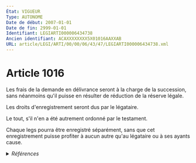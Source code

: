 ```yaml
---
État: VIGUEUR
Type: AUTONOME
Date de début: 2007-01-01
Date de fin: 2999-01-01
Identifiant: LEGIARTI000006434738
Ancien identifiant: ACAXXXXXXXX5X01016AAXXAB
URL: article/LEGI/ARTI/00/00/06/43/47/LEGIARTI000006434738.xml
---
```


<h1>Article 1016</h1>

Les frais de la demande en délivrance seront à la charge de la succession, sans
néanmoins qu'il puisse en résulter de réduction de la réserve légale.<br />

Les droits d'enregistrement seront dus par le légataire.<br />

Le tout, s'il n'en a été autrement ordonné par le testament.<br />

Chaque legs pourra être enregistré séparément, sans que cet enregistrement
puisse profiter à aucun autre qu'au légataire ou à ses ayants cause.


<details>
  <summary><em>Références</em></summary>

  <h2>Articles faisant référence à l'article</h2>
  
  <ul>
    <li>
      <a href="https://legal.tricoteuses.fr//redirection/LEGIARTI000006284843?vers=git&vers=legifrance">LOI n° 2006-728 du 23 juin 2006 portant réforme des successions et des libéralités - article 9 ENTIEREMENT_MODIF</a> MODIFICATION cible
    </li>
  </ul>
  
  <h2>Références faites par l'article</h2>
  
  <ul>
    <li>
      CODIFICATION source Loi 1803-05-03
    </li>
    <li>
      2006-06-23 MODIFICATION source <a href="https://legal.tricoteuses.fr//redirection/LEGIARTI000006284843?vers=git&vers=legifrance">LOI n° 2006-728 du 23 juin 2006 portant réforme des successions et des libéralités - article 9 ENTIEREMENT_MODIF</a>
    </li>
  </ul>
</details>
